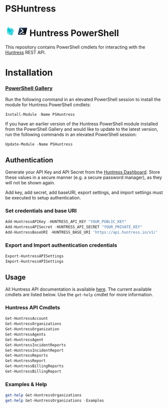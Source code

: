 # PSHuntress

# ![HuntressIcon] ![PowerShellIcon] Huntress PowerShell

This repository contains PowerShell cmdlets for interacting with the [Huntress](https://huntress.com) REST API.


# Installation 

### [PowerShell Gallery](https://www.powershellgallery.com/packages/PSHuntress)

Run the following command in an elevated PowerShell session to install the module for Huntress PowerShell cmdlets:

```powershell
Install-Module -Name PSHuntress
```

If you have an earlier version of the Huntress PowerShell module installed from the PowerShell Gallery and would like to update to the latest version, run the following commands in an elevated PowerShell session:

```powershell
Update-Module -Name PSHuntress
```

## Authentication

Generate your API Key and API Secret from the [Huntress Dashboard](https://huntress.io/account/api_credentials). Store these values in a secure manner (e.g. a secure password manager), as they will not be shown again.

Add key, add secret, add baseURI, export settings, and import settings must be executed to setup authentication.

### Set credentials and base URI
```powershell
Add-HuntressAPIKey -HUNTRESS_API_KEY "YOUR_PUBLIC_KEY"
Add-HuntressAPISecret -HUNTRESS_API_SECRET "YOUR_PRIVATE_KEY"
Add-HuntressBaseURI -HUNTRESS_BASE_URI 'https://api.huntress.io/v1/'
```

### Export and Import authentication credentials
```powershell
Export-HuntressAPISettings
Import-HuntressAPISettings
```

## Usage

All Huntress API documentation is available [here](https://api.huntress.io/docs). The current available cmdlets are listed below. Use the `get-help` cmdlet for more information.

### Huntress API Cmdlets
```powershell
Get-HuntressAccount
Get-HuntressOrganizations
Get-HuntressOrganization
Get-HuntressAgents
Get-HuntressAgent
Get-HuntressIncidentReports
Get-HuntressIncidentReport
Get-HuntressReports
Get-HuntressReport
Get-HuntressBillingReports
Get-HuntressBillingReport
```

### Examples & Help
```powershell
get-help Get-HuntressOrganizations
get-help Get-HuntressOrganizations -Examples
```



<!-- References -->
<!-- Local -->
[GitHubIssues]: https://github.com/joshuabennett-com/PSHuntress/issues

[HuntressIcon]: documentation/images/Huntress-32px.png
[PowershellIcon]: documentation/images/MicrosoftPowerShellCore-32px.png
[AzurePowerShelModules]: documentation/azure-powershell-modules.md
[DeveloperGuide]: documentation/development-docs/azure-powershell-developer-guide.md

